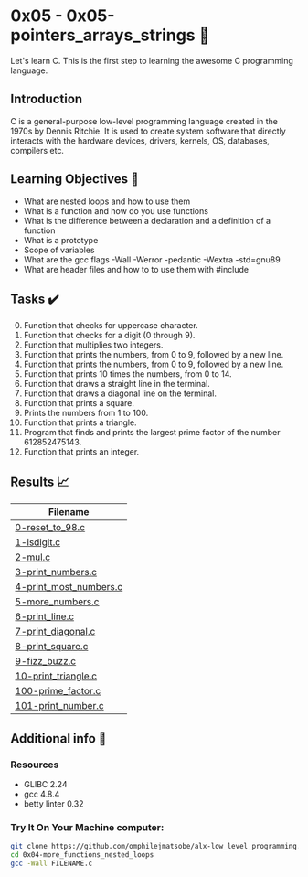 # 0x05 - 0x05-pointers_arrays_strings 📝

Let's learn C. This is the first step to learning the awesome C programming language.

## Introduction

C is a general-purpose low-level programming language created in the 1970s by Dennis Ritchie.
It is used to create system software that directly interacts with the hardware devices, drivers, kernels, OS, databases, compilers etc.

## Learning Objectives :bookmark_tabs:

* What are nested loops and how to use them
* What is a function and how do you use functions
* What is the difference between a declaration and a definition of a function
* What is a prototype
* Scope of variables
* What are the gcc flags -Wall -Werror -pedantic -Wextra -std=gnu89
* What are header files and how to to use them with #include
  
## Tasks :heavy_check_mark:

0. Function that checks for uppercase character.
1. Function that checks for a digit (0 through 9).
2. Function that multiplies two integers.
3. Function that prints the numbers, from 0 to 9, followed by a new line.
4. Function that prints the numbers, from 0 to 9, followed by a new line.
5. Function that prints 10 times the numbers, from 0 to 14.
6. Function that draws a straight line in the terminal.
7. Function that draws a diagonal line on the terminal.
8. Function that prints a square.
9. Prints the numbers from 1 to 100.
10. Function that prints a triangle.
11. Program that finds and prints the largest prime factor of the number 612852475143.
12. Function that prints an integer.

## Results :chart_with_upwards_trend:

| Filename |
| ------ |
| [0-reset_to_98.c](https://github.com/omphilejmatsobe/alx-low_level_programming/blob/master/0x04-more_functions_nested_loops/0-isupper.c)|
| [1-isdigit.c](https://github.com/omphilejmatsobe/alx-low_level_programming/blob/master/0x04-more_functions_nested_loops/1-isdigit.c)|
| [2-mul.c](https://github.com/omphilejmatsobe/alx-low_level_programming/blob/master/0x04-more_functions_nested_loops/2-mul.c)|
| [3-print_numbers.c](https://github.com/omphilejmatsobe/alx-low_level_programming/blob/master/0x04-more_functions_nested_loops/3-print_numbers.c)|
| [4-print_most_numbers.c](https://github.com/omphilejmatsobe/alx-low_level_programming/blob/master/0x04-more_functions_nested_loops/4-print_most_numbers.c)|
| [5-more_numbers.c](https://github.com/omphilejmatsobe/alx-low_level_programming/blob/master/0x04-more_functions_nested_loops/5-more_numbers.c)|
| [6-print_line.c](https://github.com/omphilejmatsobe/alx-low_level_programming/blob/master/0x04-more_functions_nested_loops/6-print_line.c)|
| [7-print_diagonal.c](https://github.com/omphilejmatsobe/alx-low_level_programming/blob/master/0x04-more_functions_nested_loops/7-print_diagonal.c)|
| [8-print_square.c](https://github.com/omphilejmatsobe/alx-low_level_programming/blob/master/0x04-more_functions_nested_loops/8-print_square.c)|
| [9-fizz_buzz.c](https://github.com/omphilejmatsobe/alx-low_level_programming/blob/master/0x04-more_functions_nested_loops/9-fizz_buzz.c)|
| [10-print_triangle.c](https://github.com/omphilejmatsobe/alx-low_level_programming/blob/master/0x04-more_functions_nested_loops/10-print_triangle.c)|
| [100-prime_factor.c](https://github.com/omphilejmatsobe/alx-low_level_programming/blob/master/0x04-more_functions_nested_loops/100-prime_factor.c)|
| [101-print_number.c](https://github.com/omphilejmatsobe/alx-low_level_programming/blob/master/0x04-more_functions_nested_loops/101-print_number.c)|

## Additional info :construction:
### Resources

- GLIBC 2.24
- gcc 4.8.4
- betty linter 0.32


### Try It On Your Machine computer:	
```bash
git clone https://github.com/omphilejmatsobe/alx-low_level_programming.git
cd 0x04-more_functions_nested_loops
gcc -Wall FILENAME.c
```

